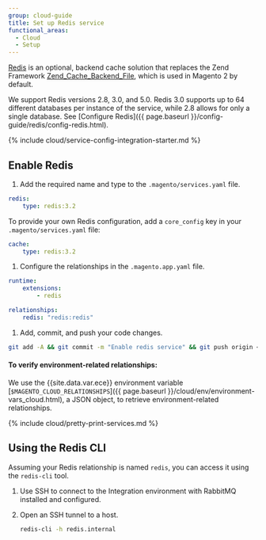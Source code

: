 ```yaml
---
group: cloud-guide
title: Set up Redis service
functional_areas:
  - Cloud
  - Setup
---
```


[Redis](http://redis.io) is an optional, backend cache solution that replaces the Zend Framework [Zend_Cache_Backend_File](http://framework.zend.com/apidoc/1.0/Zend_Cache/Backend/Zend_Cache_Backend_File.html), which is used in Magento 2 by default.

We support Redis versions 2.8, 3.0, and 5.0. Redis 3.0 supports up to 64 different databases per instance of the service, while 2.8 allows for only a single database. See [Configure Redis]({{ page.baseurl }}/config-guide/redis/config-redis.html).

{% include cloud/service-config-integration-starter.md %}

## Enable Redis

1. Add the required name and type to the `.magento/services.yaml` file.

  ```yaml
  redis:
      type: redis:3.2
  ```

  To provide your own Redis configuration, add a `core_config` key in your `.magento/services.yaml` file:

  ```yaml
  cache:
      type: redis:3.2
  ```

1. Configure the relationships in the `.magento.app.yaml` file.

  ```yaml
  runtime:
      extensions:
          - redis

  relationships:
      redis: "redis:redis"
  ```

1. Add, commit, and push your code changes.

  ```bash
  git add -A && git commit -m "Enable redis service" && git push origin <branch-name>
  ```

#### To verify environment-related relationships:

We use the {{site.data.var.ece}} environment variable [`$MAGENTO_CLOUD_RELATIONSHIPS`]({{ page.baseurl }}/cloud/env/environment-vars_cloud.html), a JSON object, to retrieve environment-related relationships.

{% include cloud/pretty-print-services.md %}

## Using the Redis CLI

Assuming your Redis relationship is named `redis`, you can access it using the `redis-cli` tool.

1.  Use SSH to connect to the Integration environment with RabbitMQ installed and configured.
1.  Open an SSH tunnel to a host.

    ```bash
    redis-cli -h redis.internal
    ```
